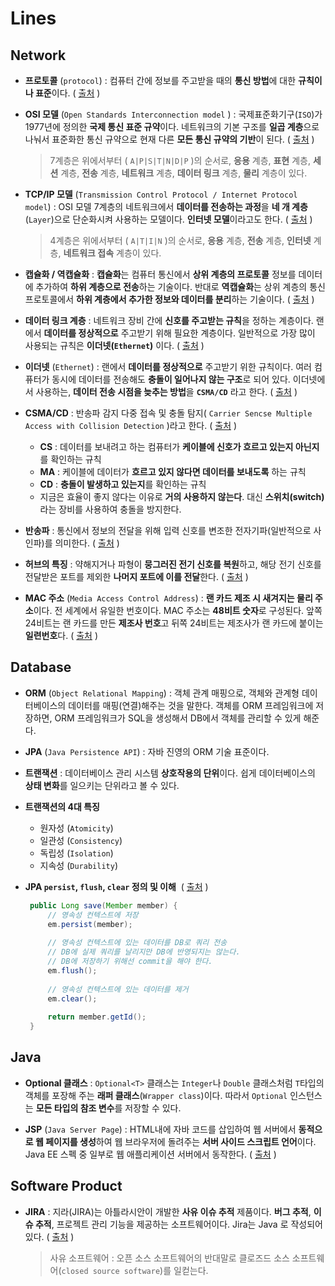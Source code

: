 # Lines

## Network

- **프로토콜** (`protocol`) : 컴퓨터 간에 정보를 주고받을 때의 **통신 방법**에 대한 **규칙이나 표준**이다. ( [출처](http://www.yes24.com/Product/Goods/61794014) )

- **OSI 모델** (`Open Standards Interconnection model` ) : 국제표준화기구(`ISO`)가 1977년에 정의한 **국제 통신 표준 규약**이다. 네트워크의 기본 구조를 **일곱 계층**으로 나눠서 표준화한 통신 규약으로 현재 다른 **모든 통신 규약의 기반**이 된다. ( [출처](http://www.yes24.com/Product/Goods/61794014) )
    > 7계층은 위에서부터 ( `A|P|S|T|N|D|P` )의 순서로, **응용** 계층, **표현** 계층, **세션** 계층, **전송** 계층, **네트워크** 계층, **데이터 링크** 계층, **물리** 계층이 있다.

- **TCP/IP 모델** (`Transmission Control Protocol / Internet Protocol model`) : OSI 모델 7계층의 네트워크에서 **데이터를 전송하는 과정**을 **네 개 계층**(`Layer`)으로 단순화시켜 사용하는 모델이다. **인터넷 모델**이라고도 한다. ( [출처](http://www.yes24.com/Product/Goods/61794014) )
    > 4계층은 위에서부터 ( `A|T|I|N` )의 순서로, **응용** 계층, **전송** 계층, **인터넷** 계층, **네트워크 접속** 계층이 있다.
 
- **캡슐화 / 역캡슐화** : **캡슐화**는 컴퓨터 통신에서 **상위 계층의 프로토콜** 정보를 데이터에 추가하여 **하위 계층으로 전송**하는 기술이다. 반대로 **역캡슐화**는 상위 계층의 통신 프로토콜에서 **하위 계층에서 추가한 정보와 데이터를 분리**하는 기술이다. ( [출처](http://www.yes24.com/Product/Goods/61794014) )
 
- **데이터 링크 계층** : 네트워크 장비 간에 **신호를 주고받는 규칙**을 정하는 계층이다. 랜에서 **데이터를 정상적으로** 주고받기 위해 필요한 계층이다. 일반적으로 가장 많이 사용되는 규칙은 **이더넷(`Ethernet`)** 이다. ( [출처](http://www.yes24.com/Product/Goods/61794014) )

- **이더넷** (`Ethernet`) : 랜에서 **데이터를 정상적으로** 주고받기 위한 규칙이다. 여러 컴퓨터가 동시에 데이터를 전송해도 **충돌이 일어나지 않는 구조**로 되어 있다. 이더넷에서 사용하는, **데이터 전송 시점을 늦추는 방법**을 **`CSMA/CD`** 라고 한다. ( [출처](http://www.yes24.com/Product/Goods/61794014) )

- **CSMA/CD** : 반송파 감지 다중 접속 및 충돌 탐지( `Carrier Sencse Multiple Access with Collision Detection` )라고 한다. ( [출처](http://www.yes24.com/Product/Goods/61794014) ) 
  - **CS** : 데이터를 보내려고 하는 컴퓨터가 **케이블에 신호가 흐르고 있는지 아닌지**를 확인하는 규칙 
  - **MA** : 케이블에 데이터가 **흐르고 있지 않다면 데이터를 보내도록** 하는 규칙
  - **CD** : **충돌이 발생하고 있는지**를 확인하는 규칙
  - 지금은 효율이 좋지 않다는 이유로 **거의 사용하지 않는다**. 대신 **스위치(switch)** 라는 장비를 사용하여 충돌을 방지한다.

- **반송파** : 통신에서 정보의 전달을 위해 입력 신호를 변조한 전자기파(일반적으로 사인파)를 의미한다. ( [출처](https://ko.wikipedia.org/wiki/%EB%B0%98%EC%86%A1%ED%8C%8C#cite_note-1) )

- **허브의 특징** : 약해지거나 파형이 **뭉그러진 전기 신호를 복원**하고, 해당 전기 신호를 전달받은 포트를 제외한 **나머지 포트에 이를 전달**한다. ( [출처](http://www.yes24.com/Product/Goods/61794014) )

- **MAC 주소** (`Media Access Control Address`) : **랜 카드 제조 시 새겨지는 물리 주소**이다. 전 세계에서 유일한 번호이다. MAC 주소는 **48비트 숫자**로 구성된다. 앞쪽 24비트는 랜 카드를 만든 **제조사 번호**고 뒤쪽 24비트는 제조사가 랜 카드에 붙이는 **일련번호**다.  ( [출처](http://www.yes24.com/Product/Goods/61794014) )


## Database

- **ORM** (`Object Relational Mapping`) : 객체 관계 매핑으로, 객체와 관계형 데이터베이스의 데이터를 매핑(연결)해주는 것을 말한다. 객체를 ORM 프레임워크에 저장하면, ORM 프레임워크가 SQL을 생성해서 DB에서 객체를 관리할 수 있게 해준다.

- **JPA** (`Java Persistence API`) : 자바 진영의 ORM 기술 표준이다.

- **트랜잭션** : 데이터베이스 관리 시스템 **상호작용의 단위**이다. 쉽게 데이터베이스의 **상태 변화**를 일으키는 단위라고 볼 수 있다. 

- **트랜잭션의 4대 특징**
   - 원자성 (`Atomicity`)
   - 일관성 (`Consistency`)
   - 독립성 (`Isolation`)
   - 지속성 (`Durability`) 

- **JPA `persist`, `flush`, `clear` 정의 및 이해**  &nbsp;( [출처](https://apalsl.github.io/2019/11/14/SpringJpaFlushClear/) )
   ```java
    public Long save(Member member) {
        // 영속성 컨텍스트에 저장
        em.persist(member);
        
        // 영속성 컨텍스트에 있는 데이터를 DB로 쿼리 전송 
        // DB에 실제 쿼리를 날리지만 DB에 반영되지는 않는다. 
        // DB에 저장하기 위해선 commit을 해야 한다.
        em.flush(); 
        
        // 영속성 컨텍스트에 있는 데이터를 제거
        em.clear(); 
        
        return member.getId();
    }
   ```
   
## Java

- **Optional 클래스** : `Optional<T>` 클래스는 `Integer`나 `Double` 클래스처럼 `T`타입의 객체를 포장해 주는 **래퍼 클래스**(`Wrapper class`)이다. 따라서 `Optional` 인스턴스는 **모든 타입의 참조 변수**를 저장할 수 있다.

- **JSP** (`Java Server Page`) : HTML내에 자바 코드를 삽입하여 웹 서버에서 **동적으로 웹 페이지를 생성**하여 웹 브라우저에 돌려주는 **서버 사이드 스크립트 언어**이다. Java EE 스펙 중 일부로 웹 애플리케이션 서버에서 동작한다. ( [출처](https://ko.wikipedia.org/wiki/%EC%9E%90%EB%B0%94%EC%84%9C%EB%B2%84_%ED%8E%98%EC%9D%B4%EC%A7%80) )

## Software Product

- **JIRA** : 지라(JIRA)는 아틀라시안이 개발한 **사유 이슈 추적** 제품이다. **버그 추적**, **이슈 추적**, 프로젝트 관리 기능을 제공하는 소프트웨어이다. Jira는 Java 로 작성되어 있다. ( [출처](https://ko.wikipedia.org/wiki/%EC%A7%80%EB%9D%BC_(%EC%86%8C%ED%94%84%ED%8A%B8%EC%9B%A8%EC%96%B4)) )
    > 사유 소프트웨어 : 오픈 소스 소프트웨어의 반대말로 클로즈드 소스 소프트웨어(`closed source software`)를 일컫는다. 
